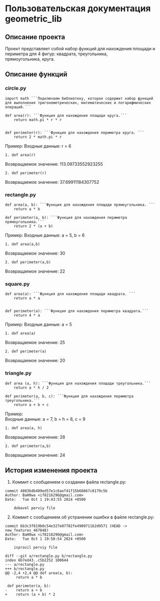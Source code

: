 # Пользовательская документация geometric_lib  
## Описание проекта  
Проект представляет собой набор функций для нахождения площади и периметра для 4 фигур: квадрата, треугольника,  
прямоугольника, круга.  
## Описание функций  
### circle.py  

```
import math ```Подключаем библиотеку, которая содержит набор функций для выполнения тригонометрических, математических и логарифмических операций.```
  
def area(r): ```Функция для нахождения площади круга.```
	return math.pi * r * r  
  
  
def perimeter(r): ```Функция для нахождения периметра круга. ```
	return 2 * math.pi * r  

```
Пример:
Входные данные: r = 6
```
1. def area(r)  
```
Возвращаемое значение: 113.09733552923255
```
2. def perimeter(r)  
```

Возвращаемое значение: 37.69911184307752

### rectangle.py

```
def area(a, b): ```Функция для нахождения площади прямоугольника. ```
	return a * b  
 
def perimeter(a, b): ```Функция для нахождения периметра прямоугольника.```
	return 2 * (a + b)  
```
Пример:
Входные данные: a = 5, b = 6
```
1. def area(a,b)  
```
Возвращаемое значение: 30
```
2. def perimeter(a,b)  
```

Возвращаемое значение: 22

### square.py
```
def area(a): ```Функция для нахождения площади квадрата. ```
	return a * a  
  
  
def perimeter(a): ```Функция для нахождения периметра квадрата.```
    return 4 * a  
```
Пример:
Входные данные: a = 5
```
1. def area(a) 
``` 
Возвращаемое значение: 25
```
2. def perimeter(a)  
```
Возвращаемое значение: 20

### triangle.py
```
def area (a, h): ```Функция для нахождения площади треугольника.```
    return a * h / 2  
  
def perimeter(a, b, c): ```Функция для нахождения периметра треугольника.```
    return a + b + c  
```
Пример:  
Входные данные: a = 7, b = h = 8, c = 9
```
1. def area(a, h)  
```
Возвращаемое значение: 28
```
2. def perimeter(a,b)  
```
Возвращаемое значение: 24

## История изменения проекта

1. Коммит с сообщением о создании файла rectangle.py:
```
commit 40836db409ed57e1c6aef41f15b68867c8179c5b
Author: BaH0wa <if8216296@gmail.com>
Date:   Tue Oct 1 19:43:55 2024 +0500

    dobavel perviy file
```
2. Коммит с сообщением об устранении ошибки в файле rectangle.py:
```
commit 6b3c3f819b0c54e327e07702fe490971162d9571 (HEAD -> new_features_467848)
Author: BaH0wa <if8216296@gmail.com>
Date:   Tue Oct 1 19:50:54 2024 +0500

    ispravil perviy file
```
```
diff --git a/rectangle.py b/rectangle.py
index 6b7ed43..c5b2252 100644
--- a/rectangle.py
+++ b/rectangle.py
@@ -2,4 +2,4 @@ def area(a, b):
     return a * b

 def perimeter(a, b):
-    return a + b
+    return (a + b) * 2
```

